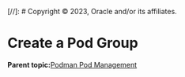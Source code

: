 [//]: # Copyright © 2023, Oracle and/or its affiliates.

# Create a Pod Group

**Parent topic:**[Podman Pod Management](../topics/podman_pod_management.md)

